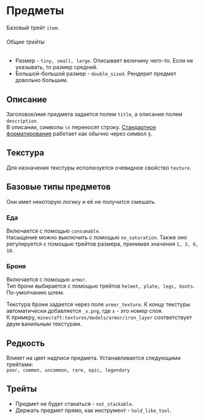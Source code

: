 # Предметы
Базовый трейт `item`.

###### Общие трейты
- Размер - `tiny, small, large`. Описывает величину чего-то. Если не указывать, то размер средний. 
- Большой-большой размер - `double_sized`. Рендерит предмет довольно большим.

## Описание
Заголовок/имя предмета задается полем `title`, а описание полем `description`.  
В описании, символы `\n` переносят строку.  [Стандартное форматирование](https://minecraft.gamepedia.com/Formatting_codes) работает как обычно через символ `§`.

## Текстура
Для назначения текстуры исполюзуется очевидное свойство `texture`.

## Базовые типы предметов
Они имет некоторую логику и её не получится смешать.

### Еда
Включается с помощью `consumable`.  
Насыщение можно выключить с помощью `no_saturation`.
Также оно регулируется с помощью трейтов размера, принимая значения `1, 3, 6, 10`.

### Броня
Включается с помощью `armor`.  
Тип брони выбирается с помощью трейтов `helmet, plate, legs, boots`. По-умолчанию шлем.

Текстура брони задается через поле `armor_texture`.
К концу текстуры автоматически добавляется `_x.png`, где `x` - это номер слоя.  
К примеру, `minecraft:textures/models/armor/iron_layer` соответствует двум ванильным текстурам.

## Редкость
Влияет на цвет надписи предмета. Устанавливается следующими трейтами:  
`poor, common, uncommon, rare, epic, legendary`

## Трейты
- Предмет не будет стакаться - `not_stackable`.
- Держать предмет прямо, как инструмент - `hold_like_tool`.
